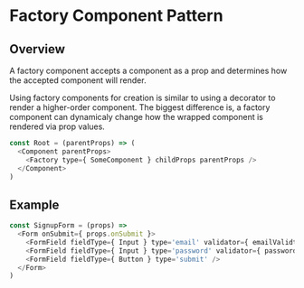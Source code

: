 # Factory Component Pattern

## Overview

A factory component accepts a component as a prop and determines how the accepted component will render.

Using factory components for creation is similar to using a decorator to render a higher-order component. The biggest difference is, a factory component can dynamicaly change how the wrapped component is rendered via prop values.

```js
const Root = (parentProps) => (
  <Component parentProps>
    <Factory type={ SomeComponent } childProps parentProps />
  </Component>
)
```

## Example

```js
const SignupForm = (props) => 
  <Form onSubmit={ props.onSubmit }>
    <FormField fieldType={ Input } type='email' validator={ emailValidtor } />
    <FormField fieldType={ Input } type='password' validator={ passwordValidtor } />
    <FormField fieldType={ Button } type='submit' />
  </Form>
)
```

